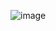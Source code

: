![image](https://github.com/qweeertyyyy/q-mv/assets/133780594/78b96764-f6f6-4aab-8dbb-740ef8528319)

